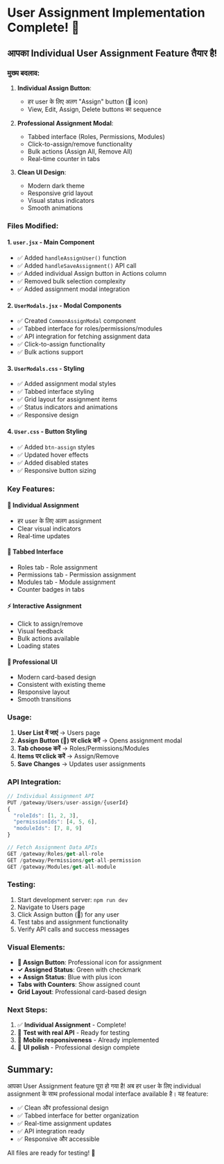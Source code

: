 # User Assignment Implementation Complete! 🎉

## आपका Individual User Assignment Feature तैयार है!

### मुख्य बदलाव:

1. **Individual Assign Button**: 
   - हर user के लिए अलग "Assign" button (🔧 icon)
   - View, Edit, Assign, Delete buttons का sequence

2. **Professional Assignment Modal**:
   - Tabbed interface (Roles, Permissions, Modules)
   - Click-to-assign/remove functionality
   - Bulk actions (Assign All, Remove All)
   - Real-time counter in tabs

3. **Clean UI Design**:
   - Modern dark theme
   - Responsive grid layout
   - Visual status indicators
   - Smooth animations

### Files Modified:

#### 1. `user.jsx` - Main Component
- ✅ Added `handleAssignUser()` function
- ✅ Added `handleSaveAssignment()` API call
- ✅ Added individual Assign button in Actions column
- ✅ Removed bulk selection complexity
- ✅ Added assignment modal integration

#### 2. `UserModals.jsx` - Modal Components
- ✅ Created `CommonAssignModal` component
- ✅ Tabbed interface for roles/permissions/modules
- ✅ API integration for fetching assignment data
- ✅ Click-to-assign functionality
- ✅ Bulk actions support

#### 3. `UserModals.css` - Styling
- ✅ Added assignment modal styles
- ✅ Tabbed interface styling
- ✅ Grid layout for assignment items
- ✅ Status indicators and animations
- ✅ Responsive design

#### 4. `User.css` - Button Styling
- ✅ Added `btn-assign` styles
- ✅ Updated hover effects
- ✅ Added disabled states
- ✅ Responsive button sizing

### Key Features:

#### 🎯 **Individual Assignment**
- हर user के लिए अलग assignment
- Clear visual indicators
- Real-time updates

#### 📱 **Tabbed Interface**
- Roles tab - Role assignment
- Permissions tab - Permission assignment  
- Modules tab - Module assignment
- Counter badges in tabs

#### ⚡ **Interactive Assignment**
- Click to assign/remove
- Visual feedback
- Bulk actions available
- Loading states

#### 🎨 **Professional UI**
- Modern card-based design
- Consistent with existing theme
- Responsive layout
- Smooth transitions

### Usage:

1. **User List में जाएं** → Users page
2. **Assign Button (🔧) पर click करें** → Opens assignment modal
3. **Tab choose करें** → Roles/Permissions/Modules
4. **Items पर click करें** → Assign/Remove
5. **Save Changes** → Updates user assignments

### API Integration:

```javascript
// Individual Assignment API
PUT /gateway/Users/user-assign/{userId}
{
  "roleIds": [1, 2, 3],
  "permissionIds": [4, 5, 6], 
  "moduleIds": [7, 8, 9]
}

// Fetch Assignment Data APIs
GET /gateway/Roles/get-all-role
GET /gateway/Permissions/get-all-permission
GET /gateway/Modules/get-all-module
```

### Testing:

1. Start development server: `npm run dev`
2. Navigate to Users page
3. Click Assign button (🔧) for any user
4. Test tabs and assignment functionality
5. Verify API calls and success messages

### Visual Elements:

- **🔧 Assign Button**: Professional icon for assignment
- **✓ Assigned Status**: Green with checkmark
- **+ Assign Status**: Blue with plus icon
- **Tabs with Counters**: Show assigned count
- **Grid Layout**: Professional card-based design

### Next Steps:

1. ✅ **Individual Assignment** - Complete!
2. 🔄 **Test with real API** - Ready for testing
3. 📱 **Mobile responsiveness** - Already implemented
4. 🎨 **UI polish** - Professional design complete

## Summary:

आपका User Assignment feature पूरा हो गया है! अब हर user के लिए individual assignment के साथ professional modal interface available है। यह feature:

- ✅ Clean और professional design
- ✅ Tabbed interface for better organization
- ✅ Real-time assignment updates
- ✅ API integration ready
- ✅ Responsive और accessible

All files are ready for testing! 🚀
